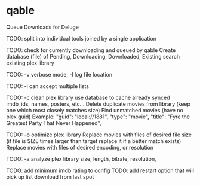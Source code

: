 # qable
Queue Downloads for Deluge


TODO: split into individual tools joined by a single application

TODO: check for currently downloading and queued by qable
Create database (file) of Pending, Downloading, Downloaded, Existing
search existing plex library

TODO: -v verbose mode, -l log file location

TODO: -l can accept multiple lists

TODO: -c clean plex library
use database to cache already synced imdb_ids, names, posters, etc...
Delete duplicate movies from library (keep one which most closely matches size)
Find unmatched movies (have no plex guid)
 Example:
 "guid": "local://1881",
 "type": "movie",
 "title": "Fyre the Greatest Party That Never Happened",

TODO: -o optimize plex library
Replace movies with files of desired file size (if file is SIZE times larger than target replace it if a better match exists)
Replace movies with files of desired encoding, or resolution

TODO: -a analyze plex library
size, length, bitrate, resolution, 

TODO: add minimum imdb rating to config
TODO: add restart option that will pick up list download from last spot


